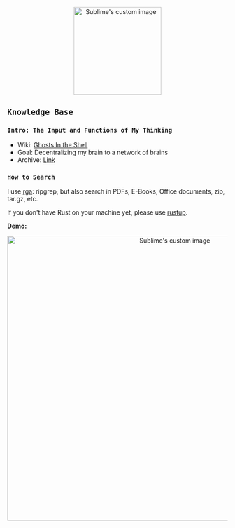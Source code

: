 
<p align="center">
  <img width="200" height="200" src="https://i.imgur.com/14A6pGC.png" alt="Sublime's custom image"/>
</p>

## `Knowledge Base` 

### `Intro: The Input and Functions of My Thinking`

- Wiki: [Ghosts In the Shell](https://github.com/allenleein/knowledge-base/wiki/Ghosts-in-the-Shell)
- Goal: Decentralizing my brain to a network of brains
- Archive: [Link](https://allen-lee.gitbook.io/knowledge-base/)


### `How to Search`

I use [rga](https://github.com/phiresky/ripgrep-all): ripgrep, but also search in PDFs, E-Books, Office documents, zip, tar.gz, etc.

If you don't have Rust on your machine yet, please use [rustup](https://doc.rust-lang.org/book/ch01-01-installation.html).

**Demo:**

<p align="center">
  <img width="750" height="650" src="https://i.imgur.com/PJGt5pt.jpg" alt="Sublime's custom image"/>
</p>

